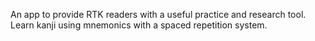 An app to provide RTK readers with a useful practice and research tool. Learn kanji using mnemonics with a spaced repetition system.